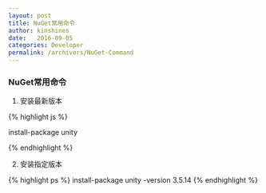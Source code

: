 ```yaml
---
layout: post
title: NuGet常用命令
author: kinshines
date:   2016-09-05
categories: Developer
permalink: /archivers/NuGet-Command
---
```


### NuGet常用命令
1. 安装最新版本

{% highlight js %}

install-package unity

{% endhighlight %}

2. 安装指定版本

{% highlight ps %}
install-package unity -version 3.5.14
{% endhighlight %}